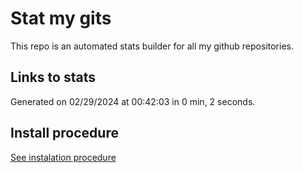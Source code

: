 # Stat my gits

This repo is an automated stats builder for all my github repositories.

## Links to stats


Generated on 02/29/2024 at 00:42:03 in 0 min, 2 seconds.

## Install procedure

[See instalation procedure](./src/install.md)
